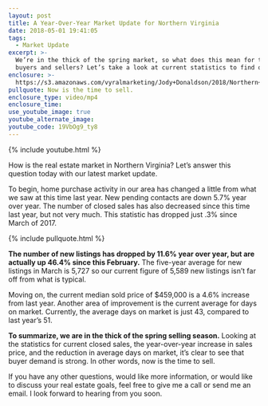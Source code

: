 ```yaml
---
layout: post
title: A Year-Over-Year Market Update for Northern Virginia
date: 2018-05-01 19:41:05
tags:
  - Market Update
excerpt: >-
  We’re in the thick of the spring market, so what does this mean for today’s
  buyers and sellers? Let’s take a look at current statistics to find out.
enclosure: >-
  https://s3.amazonaws.com/vyralmarketing/Jody+Donaldson/2018/Northern+Virginia+Real+Estate+Agent-+A+Year-Over-Year+Market+Update+for+Northern+Virginia.mp4
pullquote: Now is the time to sell.
enclosure_type: video/mp4
enclosure_time:
use_youtube_image: true
youtube_alternate_image:
youtube_code: 19VbOg9_ty8
---
```


{% include youtube.html %}

How is the real estate market in Northern Virginia? Let’s answer this question today with our latest market update.

To begin, home purchase activity in our area has changed a little from what we saw at this time last year. New pending contacts are down 5.7% year over year. The number of closed sales has also decreased since this time last year, but not very much. This statistic has dropped just .3% since March of 2017.

{% include pullquote.html %}

**The number of new listings has dropped by 11.6% year over year, but are actually up 46.4% since this February.** The five-year average for new listings in March is 5,727 so our current figure of 5,589 new listings isn’t far off from what is typical.

Moving on, the current median sold price of $459,000 is a 4.6% increase from last year. Another area of improvement is the current average for days on market. Currently, the average days on market is just 43, compared to last year’s 51.

**To summarize, we are in the thick of the spring selling season.** Looking at the statistics for current closed sales, the year-over-year increase in sales price, and the reduction in average days on market, it’s clear to see that buyer demand is strong. In other words, now is the time to sell.

If you have any other questions, would like more information, or would like to discuss your real estate goals, feel free to give me a call or send me an email. I look forward to hearing from you soon.